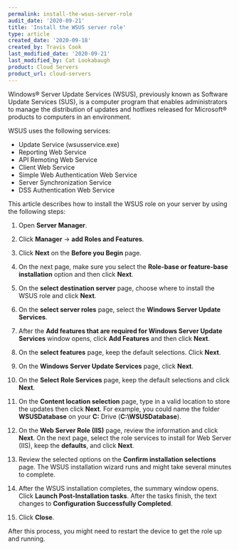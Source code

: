```yaml
---
permalink: install-the-wsus-server-role
audit_date: '2020-09-21'
title: 'Install the WSUS server role'
type: article
created_date: '2020-09-18'
created_by: Travis Cook
last_modified_date: '2020-09-21'
last_modified_by: Cat Lookabaugh
product: Cloud Servers
product_url: cloud-servers
---
```


Windows&reg; Server Update Services (WSUS), previously known as Software Update Services (SUS), is a computer
program that enables administrators to manage the distribution of updates and hotfixes released for Microsoft&reg;
products to computers in an environment.

WSUS uses the following services:

- Update Service (wsusservice.exe)
- Reporting Web Service
- API Remoting Web Service
- Client Web Service
- Simple Web Authentication Web Service
- Server Synchronization Service
- DSS Authentication Web Service

This article describes how to install the WSUS role on your server by using the following steps:

1. Open **Server Manager**.

2. Click **Manager** -> **add Roles and Features**.
	
3. Click **Next** on the **Before you Begin** page.
	
4. On the next page, make sure you select the **Role-base or feature-base installation** option and then click **Next**.
	
5. On the **select destination server** page, choose where to install the WSUS role and click **Next**.
	
6. On the **select server roles** page, select the **Windows Server Update Services**.
	
7. After the **Add features that are required for Windows Server Update Services** window opens, click 
   **Add Features** and then click **Next**.
	
8. On the **select features** page, keep the default selections. Click **Next**.
	
9. On the **Windows Server Update Services** page, click **Next**.
	
10. On the **Select Role Services** page, keep the default selections and click **Next**.
	
11. On the **Content location selection** page, type in a valid location to store the updates then click **Next**.
    For example, you could name the folder **WSUSDatabase** on your **C:** Drive (**C:\WSUSDatabase**).
	
12. On the **Web Server Role (IIS)** page, review the information and click **Next**. On the next page, select
    the role services to install for Web Server (IIS), keep the **defaults**, and click **Next**.
	
13. Review the selected options on the **Confirm installation selections** page. The WSUS installation wizard
    runs and might take several minutes to complete.
	
14. After the WSUS installation completes, the summary window opens. Click **Launch Post-Installation tasks**.
    After the tasks finish, the text changes to **Configuration Successfully Completed**.
	
15. Click **Close**.


After this process, you might need to restart the device to get the role up and running.
